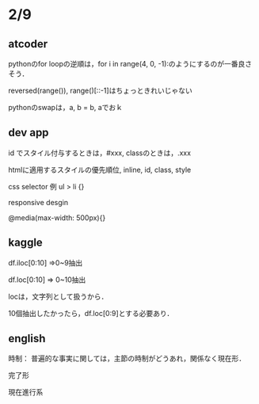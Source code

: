 # 2/9

## atcoder
pythonのfor loopの逆順は，for i in range(4, 0, -1):のようにするのが一番良さそう．

reversed(range()), range()[::-1]はちょっときれいじゃない

pythonのswapは，a, b = b, aでおｋ

## dev app
id でスタイル付与するときは，#xxx, classのときは，.xxx

htmlに適用するスタイルの優先順位, inline, id, class, style

css selector 例 ul > li {}

responsive desgin 

@media(max-width: 500px){}


## kaggle

df.iloc[0:10] =>0~9抽出

df.loc[0:10] => 0~10抽出

locは，文字列として扱うから．

10個抽出したかったら，df.loc[0:9]とする必要あり．

## english
時制：
普遍的な事実に関しては，主節の時制がどうあれ，関係なく現在形．

完了形

現在進行系
